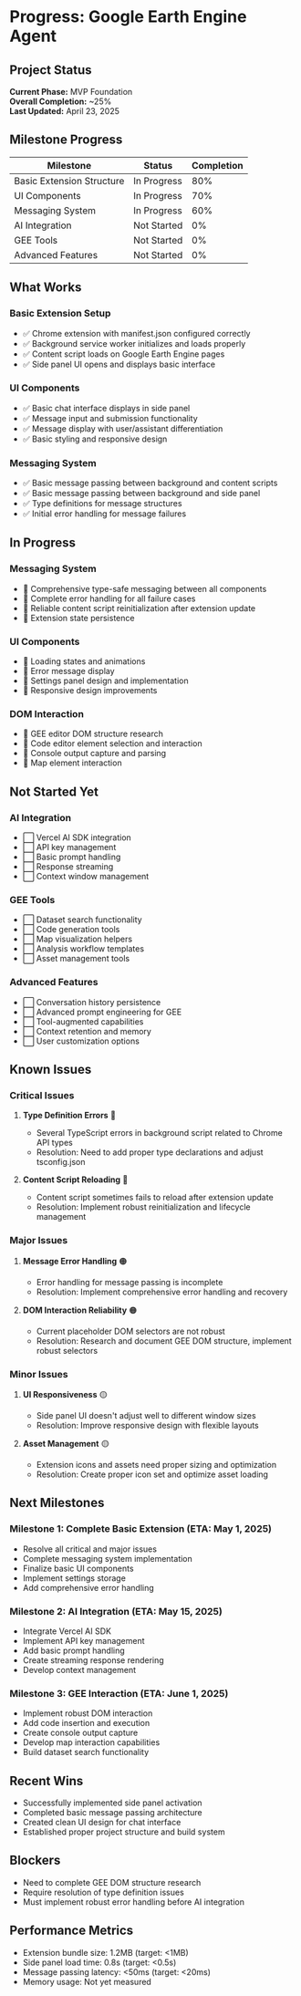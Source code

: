 # Progress: Google Earth Engine Agent

## Project Status

**Current Phase:** MVP Foundation  
**Overall Completion:** ~25%  
**Last Updated:** April 23, 2025  

## Milestone Progress

| Milestone | Status | Completion |
|-----------|--------|------------|
| Basic Extension Structure | In Progress | 80% |
| UI Components | In Progress | 70% |
| Messaging System | In Progress | 60% |
| AI Integration | Not Started | 0% |
| GEE Tools | Not Started | 0% |
| Advanced Features | Not Started | 0% |

## What Works

### Basic Extension Setup
- ✅ Chrome extension with manifest.json configured correctly
- ✅ Background service worker initializes and loads properly
- ✅ Content script loads on Google Earth Engine pages
- ✅ Side panel UI opens and displays basic interface

### UI Components
- ✅ Basic chat interface displays in side panel
- ✅ Message input and submission functionality
- ✅ Message display with user/assistant differentiation
- ✅ Basic styling and responsive design

### Messaging System
- ✅ Basic message passing between background and content scripts
- ✅ Basic message passing between background and side panel
- ✅ Type definitions for message structures
- ✅ Initial error handling for message failures

## In Progress

### Messaging System
- 🔄 Comprehensive type-safe messaging between all components
- 🔄 Complete error handling for all failure cases
- 🔄 Reliable content script reinitialization after extension update
- 🔄 Extension state persistence

### UI Components
- 🔄 Loading states and animations
- 🔄 Error message display
- 🔄 Settings panel design and implementation
- 🔄 Responsive design improvements

### DOM Interaction
- 🔄 GEE editor DOM structure research
- 🔄 Code editor element selection and interaction
- 🔄 Console output capture and parsing
- 🔄 Map element interaction

## Not Started Yet

### AI Integration
- ⬜ Vercel AI SDK integration
- ⬜ API key management
- ⬜ Basic prompt handling
- ⬜ Response streaming
- ⬜ Context window management

### GEE Tools
- ⬜ Dataset search functionality
- ⬜ Code generation tools
- ⬜ Map visualization helpers
- ⬜ Analysis workflow templates
- ⬜ Asset management tools

### Advanced Features
- ⬜ Conversation history persistence
- ⬜ Advanced prompt engineering for GEE
- ⬜ Tool-augmented capabilities
- ⬜ Context retention and memory
- ⬜ User customization options

## Known Issues

### Critical Issues
1. **Type Definition Errors** 🔴
   - Several TypeScript errors in background script related to Chrome API types
   - Resolution: Need to add proper type declarations and adjust tsconfig.json

2. **Content Script Reloading** 🔴
   - Content script sometimes fails to reload after extension update
   - Resolution: Implement robust reinitialization and lifecycle management

### Major Issues
1. **Message Error Handling** 🟠
   - Error handling for message passing is incomplete
   - Resolution: Implement comprehensive error handling and recovery

2. **DOM Interaction Reliability** 🟠
   - Current placeholder DOM selectors are not robust
   - Resolution: Research and document GEE DOM structure, implement robust selectors

### Minor Issues
1. **UI Responsiveness** 🟡
   - Side panel UI doesn't adjust well to different window sizes
   - Resolution: Improve responsive design with flexible layouts

2. **Asset Management** 🟡
   - Extension icons and assets need proper sizing and optimization
   - Resolution: Create proper icon set and optimize asset loading

## Next Milestones

### Milestone 1: Complete Basic Extension (ETA: May 1, 2025)
- Resolve all critical and major issues
- Complete messaging system implementation
- Finalize basic UI components
- Implement settings storage
- Add comprehensive error handling

### Milestone 2: AI Integration (ETA: May 15, 2025)
- Integrate Vercel AI SDK
- Implement API key management
- Add basic prompt handling
- Create streaming response rendering
- Develop context management

### Milestone 3: GEE Interaction (ETA: June 1, 2025)
- Implement robust DOM interaction
- Add code insertion and execution
- Create console output capture
- Develop map interaction capabilities
- Build dataset search functionality

## Recent Wins
- Successfully implemented side panel activation
- Completed basic message passing architecture
- Created clean UI design for chat interface
- Established proper project structure and build system

## Blockers
- Need to complete GEE DOM structure research
- Require resolution of type definition issues
- Must implement robust error handling before AI integration

## Performance Metrics
- Extension bundle size: 1.2MB (target: <1MB)
- Side panel load time: 0.8s (target: <0.5s)
- Message passing latency: <50ms (target: <20ms)
- Memory usage: Not yet measured 